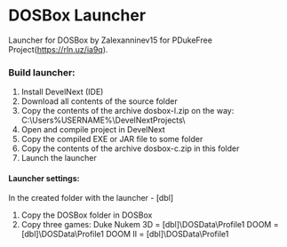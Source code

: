 # DOSBox Launcher
Launcher for DOSBox by Zalexanninev15 for PDukeFree Project(https://rln.uz/ia9q).
### Build launcher:
1) Install DevelNext (IDE)
2) Download all contents of the source folder
3) Copy the contents of the archive dosbox-l.zip on the way: C:\Users\%USERNAME%\DevelNextProjects\
4) Open and compile project in DevelNext
5) Copy the compiled EXE or JAR file to some folder
6) Copy the contents of the archive dosbox-c.zip in this folder
7) Launch the launcher
#### Launcher settings:
In the created folder with the launcher - [dbl]
1) Copy the DOSBox folder in DOSBox
2) Copy three games: 
Duke Nukem 3D = [dbl]\DOSData\Profile1
DOOM = [dbl]\DOSData\Profile1
DOOM II = [dbl]\DOSData\Profile1
